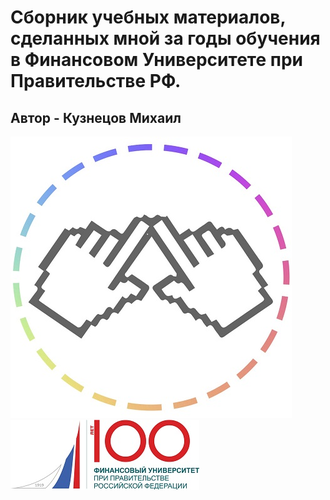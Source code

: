 # Сборник учебных материалов, сделанных мной за годы обучения в Финансовом Университете при Правительстве РФ.
## Автор - Кузнецов Михаил 
<img src=https://github.com/Karambasss/Finashka/blob/master/images/pimage.jpg/>     <img src=https://github.com/Karambasss/Finashka/blob/master/images/mainmage.jpg />

